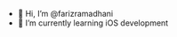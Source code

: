 - 👋 Hi, I’m @farizramadhani
- 🌱 I’m currently learning iOS development

<!---
farizramadhani/farizramadhani is a ✨ special ✨ repository because its `README.md` (this file) appears on your GitHub profile.
You can click the Preview link to take a look at your changes.
--->

